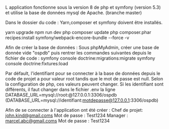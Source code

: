 L application fonctionne sous la version 8 de php et symfony (version 5.3) et utilise la base de données mysql de Apache. (branche master)

Dans le dossier du code :
Yarn,composer et symfony doivent être installés.

yarn upgrade
npm run dev
php composer update
php composer.phar recipes:install symfony/webpack-encore-bundle --force -v 

Afin de créer la base de données :
Sous phpMyAdmin, créer une base de donnée vide "ospdb" puis rentrer les commandes suivantes depuis le fichier de code :
symfony console doctrine:migrations:migrate
symfony console doctrine:fixtures:load

Par défault, l'identifiant  pour se connecter à la base de données depuis le code de projet a pour valeur root tandis que le mot de passe est null.
Selon la configuration de php, ces valeurs peuvent changer. Si les identifiant sont différents, il faut changer dans le fichier .env la ligne 
DATABASE_URL=mysql://root:@127.0.0.1:3306/ospdb (DATABASE_URL=mysql://identifiant:motdepasse@127.0.0.1:3306/ospdb)

Afin de se connecter à l'application ont été créer : 
Chef de projet:
john.kind@gmail.coms
Mot de passe : Test1234
Manager :
marcel.abc@gmail.coms
Mot de passe : Test1234






